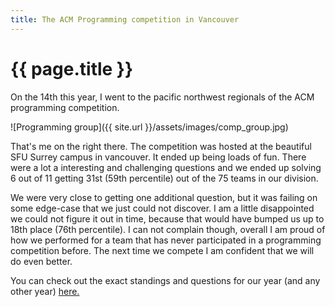 ```yaml
---
title: The ACM Programming competition in Vancouver
---
```


{{ page.title }}
================

On the 14th this year, I went to the pacific northwest regionals of the ACM programming competition.

![Programming group]({{ site.url }}/assets/images/comp_group.jpg)

That's me on the right there. The competition was hosted at the beautiful SFU Surrey campus in vancouver. It ended up being loads of fun.
There were a lot a interesting and challenging questions and we ended up solving 6 out of 11 getting 31st (59th percentile) out of the 75 teams in our division.

We were very close to getting one additional question, but it was failing on some edge-case that we just could not discover.
I am a little disappointed we could not figure it out in time, because that would have bumped us up to 18th place (76th percentile).
I can not complain though, overall I am proud of how we performed for a team that has never participated in a programming competition before.
The next time we compete I am confident that we will do even better.

You can check out the exact standings and questions for our year (and any other year) [here.](http://www.acmicpc-pacnw.org/results.htm)
